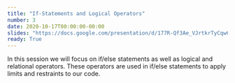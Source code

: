 ```yaml
---
title: "If-Statements and Logical Operators"
number: 3
date: 2020-10-17T00:00:00-00:00
slides: "https://docs.google.com/presentation/d/177R-Qf3Ae_VJrtkrTyCqw6m8JRnz7ix6Fo65YJU_P-M/edit?usp=sharing"
ready: True
---
```


In this session we will focus on if/else statements as well as logical and relational operators. These operators are used in if/else statements to apply limits and restraints to our code.

